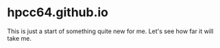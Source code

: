 # hpcc64.github.io

This is just a start of something quite new for me. Let's see how far it will take me.

